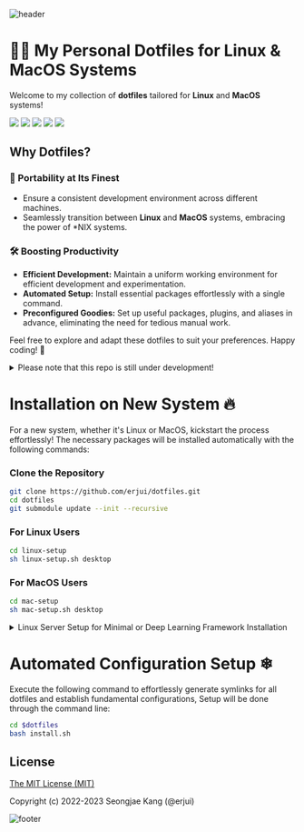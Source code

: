 ![header](https://capsule-render.vercel.app/api?type=venom&text=Dotfiles&animation=fadeIn&fontSize=40&desc=for%20best%20productivity&descAlignY=70&descSize=20)

# 🧑‍💻 My Personal Dotfiles for Linux & MacOS Systems

Welcome to my collection of **dotfiles** tailored for **Linux** and **MacOS** systems!

<div align="left">
	<img src="https://img.shields.io/badge/Debian-A81D33?style=for-the-badge&logo=debian&logoColor=white" />
	<img src="https://img.shields.io/badge/mac%20os-000000?style=for-the-badge&logo=apple&logoColor=white" />
	<img src="https://img.shields.io/badge/Ubuntu-E95420?style=for-the-badge&logo=ubuntu&logoColor=white" />
   <img src="https://img.shields.io/badge/shell_script-%23121011.svg?style=for-the-badge&logo=gnu-bash&logoColor=white" />
   <img src="https://img.shields.io/badge/python-3670A0?style=for-the-badge&logo=python&logoColor=ffdd54" />
</div>

## Why Dotfiles?

### 🔄 Portability at Its Finest
- Ensure a consistent development environment across different machines.
- Seamlessly transition between **Linux** and **MacOS** systems, embracing the power of *NIX systems.

### 🛠 Boosting Productivity
- **Efficient Development:** Maintain a uniform working environment for efficient development and experimentation.
- **Automated Setup:** Install essential packages effortlessly with a single command.
- **Preconfigured Goodies:** Set up useful packages, plugins, and aliases in advance, eliminating the need for tedious manual work.

Feel free to explore and adapt these dotfiles to suit your preferences. Happy coding! 🚀


<details>
  <summary>Please note that this repo is still under development!</summary>
It's primarily designed for my personal use at the moment,
but I'm actively working on making it more versatile for other users too!
Stay tuned for updates!

</details>

# Installation on New System 🔥

For a new system, whether it's Linux or MacOS, kickstart the process effortlessly!
The necessary packages will be installed automatically with the following commands:

### Clone the Repository
```bash
git clone https://github.com/erjui/dotfiles.git
cd dotfiles
git submodule update --init --recursive
```

### For Linux Users
```bash
cd linux-setup
sh linux-setup.sh desktop
```

### For MacOS Users
```bash
cd mac-setup
sh mac-setup.sh desktop
```

<details>
  <summary>Linux Server Setup for Minimal or Deep Learning Framework Installation</summary>

  - **Minimal Installation on Server:**
    - Run `sh linux-setup.sh server`

  - **Deep Learning Frameworks Setup (e.g., Nvidia Driver, CUDA, cuDNN, and NCCL):**
    - Run `sh linux-setup.sh dl`
</details>

# Automated Configuration Setup ❄

Execute the following command to effortlessly generate symlinks for all dotfiles and establish fundamental configurations,
Setup will be done through the command line:

```bash
cd $dotfiles
bash install.sh
```

License
-------

[The MIT License (MIT)](LICENSE)

Copyright (c) 2022-2023 Seongjae Kang (@erjui)

![footer](https://capsule-render.vercel.app/api?section=footer)

